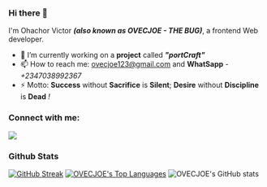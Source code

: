### Hi there 👋
I'm Ohachor Victor ***(also known as OVECJOE - THE BUG)***, a frontend Web developer.
- 🔭 I’m currently working on a **project** called ***"portCraft"***
- 📫 How to reach me: ovecjoe123@gmail.com and **WhatSapp** - _+2347038992367_
- ⚡ Motto: **Success** without **Sacrifice** is **Silent**; **Desire** without **Discipline** is **Dead** *!*

### Connect with me:
<p align="left">

<a href = "https://www.linkedin.com/in/victor-ohachor-546a181b2/"><img src="https://img.icons8.com/fluent/48/000000/linkedin.png"></a>
</p>

### Github Stats

[![GitHub Streak](https://github-readme-streak-stats.herokuapp.com/?user=OVECJOE&theme=highcontrast)](https://git.io/streak-stats)
 <a href="https://github.com/SubhamRaoniar28/github-readme-stats"><img alt="OVECJOE's Top Languages" src="https://github-readme-stats.vercel.app/api/top-langs/?username=OVECJOE&langs_count=8&count_private=true&layout=compact&theme=highcontrast&hide_border=true&bg_color=0A524E" /></a>
![OVECJOE's GitHub stats](https://github-readme-stats.vercel.app/api?username=OVECJOE&show_icons=true&theme=highcontrast)
<br>

